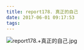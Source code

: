 ```yaml
---
title: report178. 真正的自己
date: 2017-06-01 09:17:53
tags:
---
```

![report178.+真正的自己.jpg](https://i.loli.net/2017/09/15/59bbb42897b16.jpg)
